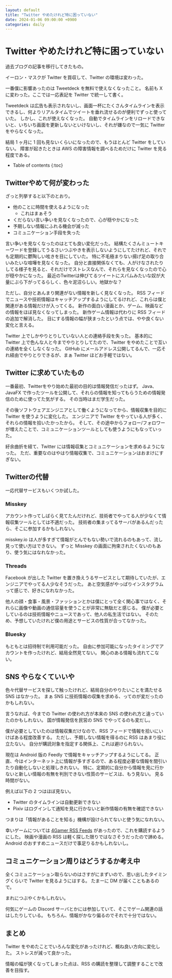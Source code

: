 ```yaml
---
layout: default
title: "Twitter やめたけれど特に困っていない"
date: 2024-01-06 09:00:00 +0900
categories: daily
---
```


# Twitter やめたけれど特に困っていない

過去ブログの記事を移行してきたもの。

イーロン・マスクが Twitter を買収して、Twitter の環境は変わった。

一番僕に影響あったのは Tweetdeck を無料で使えなくなったこと。
名前も X に変わった。ここでは一応表記を Twitter で統一して書く。

Tweetdeck は広告も表示されないし、画面一杯にたくさんタイムラインを表示できるし、何よりリアルタイムでツイートを垂れ流せるのが便利でずっと使っていた。
しかし、これが使えなくなった。
自動でタイムラインをリロードできないと、いちいち画面を更新しないといけないし、それが嫌なので一気に Twitter をやらなくなった。

結局 1 ヶ月に 1 回も見ないくらいになったので、もうほとんど Twitter をしていない。
障害が起きたときは AWS の障害情報を調べるためだけに Twitter を見る程度である。

* Table of contents
{:toc}

## Twitterやめて何が変わった

ざっと列挙すると以下のとおり。

* 他のことに時間を使えるようになった
  * これはまぁそう
* くだらない言い争いを見なくなったので、心が穏やかになった
* 予期しない情報にふれる機会が減った
* コミュニケーション手段を失った

言い争いを見なくなったのはとても良い変化だった。
結構たくさんミュートキーワードを登録してうるさいつぶやきを表示しないようにしてたけれど、それでも定期的に鬱陶しい呟きを目にしていた。
特に不毛極まりない揚げ足の取り合いみたいな喧嘩を見なくなった。
自分と直接関係なくても、人がけなされたりしてる様子を見ると、それだけでストレスなんで、それらを見なくなったので心が穏やかになった。
最近のTwitterは伸びてるツイートにスパムみたいな奴が大量にぶら下がってるらしく、色々泥沼らしい。地獄かな？

ただし、自分とあんまり関連がない情報を新しく見なくなった。
RSS フィードでニュースや技術情報はキャッチアップするようにしてるけれど、これらは僕と関連がある情報だけが入ってくる。
新作の面白い漫画とか、ゲーム、映画などの情報をほぼ見なくなってしまった。
新作ゲーム情報は代わりに RSS フィードの追加で解消した。
目にする情報の幅が狭まったという点では、やや良くない変化と言える。

Twitter 上でしかやりとりしていない人との連絡手段を失った。
基本的に Twitter 上で色んな人と今までやりとりしてたので、Twitter をやめたことで互いの連絡を全くしなくなった。
GitHub にメールアドレス公開してるんで、一応それ経由でやりとりできるが、まぁ Twitter ほどお手軽ではない。

## Twitter に求めていたもの

一番最初、Twitterをやり始めた最初の目的は情報発信だったはず。
Java、JavaFX で作ったツールを公開して、それらの情報を知ってもらうための情報発信のために使ってた気がする。
その当時はまだ学生だった。

その後ソフトウェアエンジニアとして働くようになってから、情報収集を目的に Twitter を使うように変化した。
エンジニアで Twitter をやっている人が多く、それらの情報を拾いたかったから。
そして、その途中からフォロー/フォロワーが増えたことで、コミュニケーションツールとしても使うようにもなっていった。

紆余曲折を経て、Twitter には情報収集とコミュニケーションを求めるようになった。
ただ、重要なのはやはり情報収集で、コミュニケーションはおまけにすぎない。

## Twitterの代替

一応代替サービスもいくつか試した。

### Misskey

アカウント作ってしばらく見てたんだけれど、技術者でやってる人が少なくて情報収集ツールとしては不適だった。
技術者の集まってるサーバがあるんだったら、そこに参加するかもしれない。

misskey.io は人が多すぎて情報がとんでもない勢いで流れるのもあって、流し見って使い方はできない。
ずっと Misskey の画面に拘束されたくないのもあり、使う気にはなれなかった。

### Threads

Facebook が出した Twitter を置き換えうるサービスとして期待していたが、エンジニアでやってる人少なそうだった。
あと空気感がやっぱりインスタグラムって感じで、好きになれなかった。

他人の顔・食事・風景・ファッションとかは僕にとって全く関心事ではなく、それらに画像や動画の通信容量を使うことが非常に無駄だと感じる。
僕が必要としているのは技術情報やニュースであって、他人の私生活ではない。
そのため、予想していたけれど僕の用途とサービスの性質が合ってなかった。

### Bluesky

もともとは招待制で利用可能だった。
自由に参加可能になったタイミングでアカウントを作ったけれど、結局全然見てない。
関心のある情報も流れてこない。

## SNS やらなくていいや

色々代替サービスを探して触ったけれど、結局自分のやりたいことを満たせる SNS はなかった。
まぁ SNS に技術情報の収集を求める、ってのが変だったのかもしれない。

言うなれば、今までの Twitter の使われ方が本来の SNS の使われ方と違っていたのかもしれない。
国が情報発信を民営の SNS でやってるのも変だし。

僕が必要としていたのは情報収集だけなので、RSS フィードで情報を拾いにいけばある程度改善する。
ただし、予期しない情報を得るのに RSS はあまり役に立たない。
自分が購読対象を指定する関係上、これは避けられない。

現在は Android 版の Feedly で情報をキャッチアップするようにしてる。
正直、今はインターネット上に情報が多すぎるので、ある程度必要な情報を間引いたり自動化しないと処理しきれない。
特に、定期的に自分から情報を見に行かないと新しい情報の有無を判別できない性質のサービスは、もう見ない。
見る時間がない。

例えば以下の 2 つはほぼ見ない。

* Twitter のタイムラインは自動更新できない
* Pixiv はログインして通知を見に行かないと新作情報の有無を確認できない

つまりは「情報があることを知る」機構が設けられてないと使う気になれない。

幸いゲームについては [4Gamer RSS Feeds](https://www.4gamer.net/rss/rss.shtml) があったので、これを購読するようにした。
映画や漫画の RSS は軽く探した限りではなさそうだったので諦める。
Android のおすすめニュースだけで事足りるかもしれないし。

## コミュニケーション周りはどうするか考え中

全くコミュニケーション取らないのはさすがにまずいので、思い出したタイミングくらいで Twitter を見るようにはする。
たまーに DM が届くこともあるので。

まれにつぶやくかもしれない。

何気にゲームの Discord サーバとかには参加していて、そこでゲーム関連の話はしたりしている。
もちろん、情報がかなり偏るのでそれで十分ではない。

## まとめ

Twitter をやめたことでいろんな変化があったけれど、概ね良い方向に変化した。
ストレスが減って良かった。

情報の幅が狭くなってしまった点は、RSS の購読を整理して調整することで改善を目指す。

